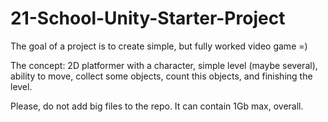 # 21-School-Unity-Starter-Project

The goal of a project is to create simple, but fully worked video game =)

The concept:
2D platformer with a character, simple level (maybe several),
ability to move, collect some objects, count this objects, and
finishing the level.

Please, do not add big files to the repo. It can contain 1Gb max, overall.
